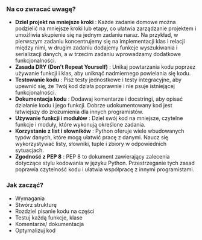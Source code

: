 ### Na co zwracać uwagę?

* **Dziel projekt na mniejsze kroki** : Każde zadanie domowe można podzielić na mniejsze kroki lub etapy, co ułatwia zarządzanie projektem i umożliwia skupienie się na jednym zadaniu naraz. Na przykład, w pierwszym zadaniu koncentrujemy się na implementacji klas i relacji między nimi, w drugim zadaniu dodajemy funkcje wyszukiwania i serializacji danych, a w trzecim zadaniu wprowadzamy dodatkowe funkcjonalności.
* **Zasada DRY (Don't Repeat Yourself)** : Unikaj powtarzania kodu poprzez używanie funkcji i klas, aby uniknąć nadmiernego powielania się kodu.
* **Testowanie kodu** : Pisz testy jednostkowe i testy integracyjne, aby upewnić się, że Twój kod działa poprawnie i nie psuje istniejącej funkcjonalności.
* **Dokumentacja kodu** : Dodawaj komentarze i docstringi, aby opisać działanie kodu i jego funkcji. Dobrze udokumentowany kod jest łatwiejszy do zrozumienia dla innych programistów.
* **Używanie funkcji i modułów** : Dziel swój kod na mniejsze, czytelne funkcje i moduły, które wykonują określone zadania.
* **Korzystanie z list i słowników** : Python oferuje wiele wbudowanych typów danych, które mogą ułatwić pracę z danymi. Naucz się wykorzystywać listy, słowniki, tuple i zbiory w odpowiednich sytuacjach.
* **Zgodność z PEP 8** : PEP 8 to dokument zawierający zalecenia dotyczące stylu kodowania w języku Python. Przestrzeganie tych zasad poprawia czytelność kodu i ułatwia współpracę z innymi programistami.

### Jak zacząć?

* Wymagania
* Stwórz strukturę
* Rozdziel pisanie kodu na części
* Testuj każdą funkcje, klase
* Komentarze/ dokumentacja
* Optymalizuj kod
